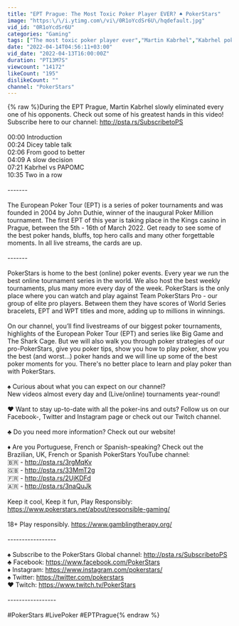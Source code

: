 ```yaml
---
title: "EPT Prague: The Most Toxic Poker Player EVER? ♠️ PokerStars"
image: "https:\/\/i.ytimg.com\/vi\/0R1oYcdSr6U\/hqdefault.jpg"
vid_id: "0R1oYcdSr6U"
categories: "Gaming"
tags: ["The most toxic poker player ever","Martin Kabrhel","Kabrhel poker"]
date: "2022-04-14T04:56:11+03:00"
vid_date: "2022-04-13T16:00:00Z"
duration: "PT13M7S"
viewcount: "14172"
likeCount: "195"
dislikeCount: ""
channel: "PokerStars"
---
```

{% raw %}During the EPT Prague, Martin Kabrhel slowly eliminated every one of his opponents. Check out some of his greatest hands in this video! Subscribe here to our channel: <a rel="nofollow" target="blank" href="http://psta.rs/SubscribetoPS">http://psta.rs/SubscribetoPS</a> <br /><br />00:00 Introduction <br />00:24 Dicey table talk<br />02:06 From good to better <br />04:09 A slow decision<br />07:21 Kabrhel vs PAPOMC<br />10:35 Two in a row <br /><br />-------<br /><br />The European Poker Tour (EPT) is a series of poker tournaments and was founded in 2004 by John Duthie, winner of the inaugural Poker Million tournament. The first EPT of this year is taking place in the Kings casino in Prague, between the 5th - 16th of March 2022. Get ready to see some of the best poker hands, bluffs, top hero calls and many other forgettable moments. In all live streams, the cards are up.<br /><br />-------<br /><br />PokerStars is home to the best (online) poker events. Every year we run the best online tournament series in the world. We also host the best weekly tournaments, plus many more every day of the week. PokerStars is the only place where you can watch and play against Team PokerStars Pro - our group of elite pro players. Between them they have scores of World Series bracelets, EPT and WPT titles and more, adding up to millions in winnings. <br /><br />On our channel, you’ll find livestreams of our biggest poker tournaments, highlights of the European Poker Tour (EPT) and series like Big Game and The Shark Cage. But we will also walk you through poker strategies of our pro-PokerStars, give you poker tips, show you how to play poker, show you the best (and worst…) poker hands and we will line up some of the best poker moments for you. There's no better place to learn and play poker than with PokerStars. <br /><br />♠️ Curious about what you can expect on our channel? <br />New videos almost every day and (Live/online) tournaments year-round!<br /><br />♥️ Want to stay up-to-date with all the poker-ins and outs? Follow us on our Facebook-, Twitter and Instagram page or check out our Twitch channel.<br /><br />♣️ Do you need more information? Check out our website!<br /><br />♦️ Are you Portuguese, French or Spanish-speaking? Check out the Brazilian, UK, French or Spanish PokerStars YouTube channel: <br />🇧🇷 - <a rel="nofollow" target="blank" href="http://psta.rs/3rgMqKv">http://psta.rs/3rgMqKv</a> <br />🇬🇧 - <a rel="nofollow" target="blank" href="http://psta.rs/33MmT2g">http://psta.rs/33MmT2g</a> <br />🇫🇷 - <a rel="nofollow" target="blank" href="http://psta.rs/2UjKDFd">http://psta.rs/2UjKDFd</a><br />🇦🇷 - <a rel="nofollow" target="blank" href="http://psta.rs/3naQuJk">http://psta.rs/3naQuJk</a>   <br /><br />Keep it cool, Keep it fun, Play Responsibly: <a rel="nofollow" target="blank" href="https://www.pokerstars.net/about/responsible-gaming/">https://www.pokerstars.net/about/responsible-gaming/</a><br /><br />18+ Play responsibly.  <a rel="nofollow" target="blank" href="https://www.gamblingtherapy.org/">https://www.gamblingtherapy.org/</a> <br /><br />-----------------<br /><br />♠️ Subscribe to the PokerStars Global channel: <a rel="nofollow" target="blank" href="http://psta.rs/SubscribetoPS">http://psta.rs/SubscribetoPS</a> <br />♣️ Facebook: <a rel="nofollow" target="blank" href="https://www.facebook.com/PokerStars">https://www.facebook.com/PokerStars</a> <br />♦️ Instagram: <a rel="nofollow" target="blank" href="https://www.instagram.com/pokerstars/">https://www.instagram.com/pokerstars/</a><br />♠️ Twitter: <a rel="nofollow" target="blank" href="https://twitter.com/pokerstars">https://twitter.com/pokerstars</a><br />♥️ Twitch: <a rel="nofollow" target="blank" href="https://www.twitch.tv/PokerStars">https://www.twitch.tv/PokerStars</a><br /><br />-----------------<br /><br />#PokerStars #LivePoker #EPTPrague{% endraw %}
